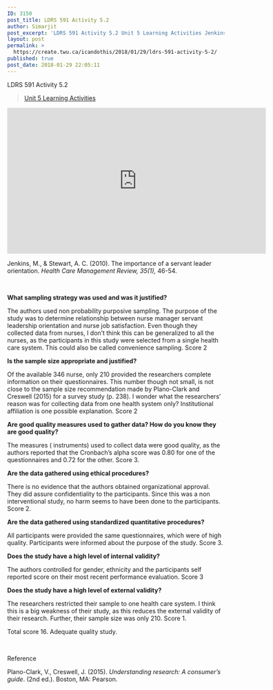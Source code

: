 ```yaml
---
ID: 3150
post_title: LDRS 591 Activity 5.2
author: Simarjit
post_excerpt: 'LDRS 591 Activity 5.2 Unit 5 Learning Activities Jenkins, M., &amp; Stewart, A. C. (2010). The importance of a servant leader orientation. Health Care Management Review, 35(1), 46-54. &nbsp; What sampling strategy was used and was it justified? The authors used non probability purposive sampling. The purpose of the study was to determine relationship between [&hellip;]'
layout: post
permalink: >
  https://create.twu.ca/icandothis/2018/01/29/ldrs-591-activity-5-2/
published: true
post_date: 2018-01-29 22:05:11
---
```

LDRS 591 Activity 5.2

<blockquote class="wp-embedded-content" data-secret="dFPdReJQAi"><a href="https://create.twu.ca/ldrs591-sp18/unit-5-learning-activities/">Unit 5 Learning Activities</a></p></blockquote>



<iframe class="wp-embedded-content" sandbox="allow-scripts" security="restricted" src="https://create.twu.ca/ldrs591-sp18/unit-5-learning-activities/embed/#?secret=dFPdReJQAi" data-secret="dFPdReJQAi" width="600" height="338" title="&#8220;Unit 5 Learning Activities&#8221; &#8212; Leadership 591: Scholarly Inquiry" frameborder="0" marginwidth="0" marginheight="0" scrolling="no"></iframe>

Jenkins, M., &amp; Stewart, A. C. (2010). The importance of a servant leader orientation. <em>Health Care Management Review, 35(1),</em> 46-54.

&nbsp;

<strong>What sampling strategy was used and was it justified?</strong>

The authors used non probability purposive sampling. The purpose of the study was to determine relationship between nurse manager servant leadership orientation and nurse job satisfaction. Even though they collected data from nurses, I don&#8217;t think this can be generalized to all the nurses, as the participants in this study were selected from a single health care system. This could also be called convenience sampling. Score 2

<strong>Is the sample size appropriate and justified?</strong>

Of the available 346 nurse, only 210 provided the researchers complete information on their questionnaires. This number though not small, is not close to the sample size recommendation made by Plano-Clark and Creswell (2015) for a survey study (p. 238). I wonder what the researchers&#8217; reason was for collecting data from one health system only? Institutional affiliation is one possible explanation. Score 2

<strong>Are good quality measures used to gather data? How do you know they are good quality?</strong>

The measures ( instruments) used to collect data were good quality, as the authors reported that the Cronbach&#8217;s alpha score was 0.80 for one of the questionnaires and 0.72 for the other. Score 3.

<strong>Are the data gathered using ethical procedures?</strong>

There is no evidence that the authors obtained organizational approval. They did assure confidentiality to the participants. Since this was a non interventional study, no harm seems to have been done to the participants. Score 2.

<strong>Are the data gathered using standardized quantitative procedures? </strong>

All participants were provided the same questionnaires, which were of high quality. Participants were informed about the purpose of the study. Score 3.

<strong>Does the study have a high level of internal validity?</strong>

The authors controlled for gender, ethnicity and the participants self reported score on their most recent performance evaluation. Score 3

<strong>Does the study have a high level of external validity?</strong>

The researchers restricted their sample to one health care system. I think this is a big weakness of their study, as this reduces the external validity of their research. Further, their sample size was only 210. Score 1.

Total score 16. Adequate quality study.

&nbsp;

Reference

Plano-Clark, V., Creswell, J. (2015). <em>Understanding research: A consumer’s guide</em>. (2nd ed.). Boston, MA: Pearson.